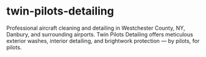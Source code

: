 # twin-pilots-detailing
Professional aircraft cleaning and detailing in Westchester County, NY, Danbury, and surrounding airports. Twin Pilots Detailing offers meticulous exterior washes, interior detailing, and brightwork protection — by pilots, for pilots.

